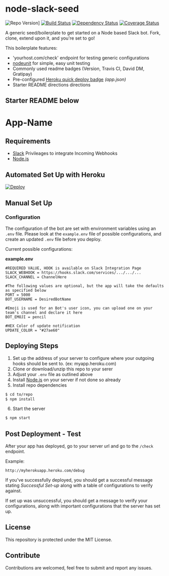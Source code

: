 # node-slack-seed

![Repo Version](https://img.shields.io/github/tag/brh55/node-slack-seed.svg?style=flat-square&label=version)]
[![Build Status](https://travis-ci.org/brh55/node-slack-seed.svg?branch=master)](https://travis-ci.org/brh55/node-slack-seed) [![Dependency Status](https://david-dm.org/brh55/node-slack-seed.svg)](https://david-dm.org/brh55/node-slack-seed)
 [![Coverage Status](https://coveralls.io/repos/brh55/node-slack-seed/badge.svg?branch=master&service=github)](https://coveralls.io/github/brh55/node-slack-seed?branch=master)

A generic seed/boilerplate to get started on a Node based Slack bot. Fork, clone, extend upon it, and you're set to go!

This boilerplate features:

- 'yourhost.com/check' endpoint for testing generic configurations
- [nodeunit](https://github.com/caolan/nodeunit) for simple, easy unit testing
- Commonly used readme badges (Version, Travis CI, David DM, Gratipay)
- Pre-configured [Heroku quick deploy badge](https://devcenter.heroku.com/articles/heroku-button) *(app.json)*
- Starter README directions directions

Starter README below
---
# App-Name

## Requirements

  * [Slack](http://slack.com/) Privileages to integrate Incoming Webhooks
  * [Node.js](http://nodejs.org/)

## Automated Set Up with Heroku

[![Deploy](https://www.herokucdn.com/deploy/button.png)](https://heroku.com/deploy)

## Manual Set Up

### Configuration
The configuration of the bot are set with environment variables using an `.env` file. Please look at the `example.env` file of possible configurations, and create an updated `.env` file before you deploy.

Current possible configurations:

__example.env__
```
#REQUIRED VALUE, HOOK is available on Slack Integration Page
SLACK_WEBHOOK = https://hooks.slack.com/services/.../.../...
SLACK_CHANNEL = ChannelHere

#The following values are optional, but the app will take the defaults as specified below
PORT = 5000
BOT_USERNAME = DesiredBotName

#Emoji is used for an Bot's user icon, you can upload one on your team's channel and declare it here
BOT_EMOJI = pencil

#HEX Color of update notification
UPDATE_COLOR = "#27ae60"
```

## Deploying Steps

1. Set up the address of your server to configure where your outgoing hooks should be sent to. (ex: myapp.heroku.com)
2. Clone or download/unzip this repo to your serer
3. Adjust your `.env` file as outlined above
4. Install [Node.js](http://nodejs.org/) on your server if not done so already
5. Install repo dependencies
  
  ```bash
  $ cd to/repo
  $ npm install
  ```
6. Start the server

  ```bash
  $ npm start
  ```

## Post Deployment - Test

After your app has deployed, go to your server url and go to the `/check` endpoint.

Example:
```
http://myherokuapp.heroku.com/debug
```

If you've successfully deployed, you should get a successful message stating *Successful Set-up* along with a table of configurations to verify against.

If set up was unsuccessful, you should get a message to verify your configurations, along with important configurations that the server has set up.

## License
This repository is protected under the MIT License.

## Contribute
Contributions are welcomed, feel free to submit and report any issues.

